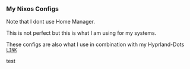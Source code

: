 ### My Nixos Configs

Note that I dont use Home Manager.

This is not perfect but this is what I am using for my systems.

These configs are also what I use  in combination with my Hyprland-Dots [`LINK`](https://github.com/JaKooLit/Hyprland-Dots)

test
